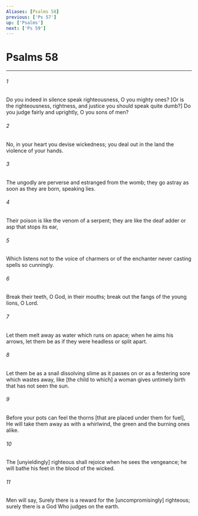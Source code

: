```yaml
---
Aliases: [Psalms 58]
previous: ['Ps 57']
up: ['Psalms']
next: ['Ps 59']
---
```

# Psalms 58

***


###### 1 


Do you indeed in silence speak righteousness, O you mighty ones? [Or is the righteousness, rightness, and justice you should speak quite dumb?] Do you judge fairly and uprightly, O you sons of men? 


###### 2 


No, in your heart you devise wickedness; you deal out in the land the violence of your hands. 


###### 3 


The ungodly are perverse and estranged from the womb; they go astray as soon as they are born, speaking lies. 


###### 4 


Their poison is like the venom of a serpent; they are like the deaf adder or asp that stops its ear, 


###### 5 


Which listens not to the voice of charmers or of the enchanter never casting spells so cunningly. 


###### 6 


Break their teeth, O God, in their mouths; break out the fangs of the young lions, O Lord. 


###### 7 


Let them melt away as water which runs on apace; when he aims his arrows, let them be as if they were headless or split apart. 


###### 8 


Let them be as a snail dissolving slime as it passes on or as a festering sore which wastes away, like [the child to which] a woman gives untimely birth that has not seen the sun. 


###### 9 


Before your pots can feel the thorns [that are placed under them for fuel], He will take them away as with a whirlwind, the green and the burning ones alike. 


###### 10 


The [unyieldingly] righteous shall rejoice when he sees the vengeance; he will bathe his feet in the blood of the wicked. 


###### 11 


Men will say, Surely there is a reward for the [uncompromisingly] righteous; surely there is a God Who judges on the earth.
